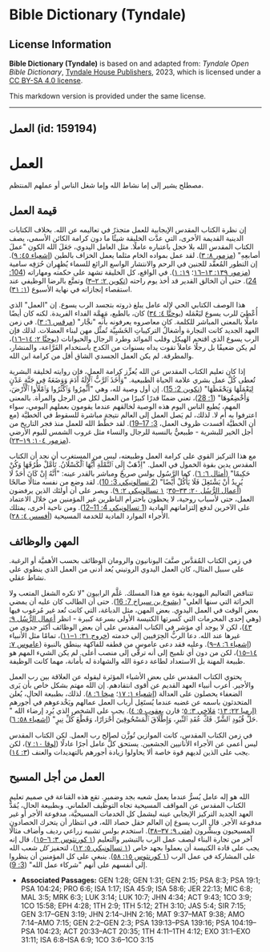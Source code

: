 # Bible Dictionary (Tyndale)

## License Information

**Bible Dictionary (Tyndale)** is based on and adapted from: _Tyndale Open Bible Dictionary_, [Tyndale House Publishers](https://tyndaleopenresources.com/), 2023, which is licensed under a [CC BY-SA 4.0 license](https://creativecommons.org/licenses/by-sa/4.0/legalcode.en).

This markdown version is provided under the same license.



--------------------------------

## العمل (id: 159194)

العمل
=====

مصطلح يشير إلى إما نشاط الله وإما شغل الناس أو عملهم المنتظم.

قيمة العمل
----------

إن نظرة الكتاب المقدس الإيجابية للعمل متجذرٌ في تعاليمه عن الله. بخلاف الكتابات الدينية القديمة الأخرى، التي عدَّت الخليقة شيئًا ما دون كرامة الكائن الأسمى، يصف الكتاب المقدس الله بلا خجل باعتباره عاملًا. مثل العامل اليدوي، جَعَلَ الله الكون "عملَ أصابعِهِ" ([مزمور ٨: ٣](https://ref.ly/Ps8:3)). لقد عمل بمواده الخام مثلما يعمل الخزاف بالطين ([إشعياء ٤٥: ٩](https://ref.ly/Isa45:9)). إن التطور المُعقَّد للجنين في الرحم والانتشار الواسع الرائع للسماء يُظهِران حُرَفِه سامية ([مزمور ١٣٩: ١٣–١٦](https://ref.ly/Ps139:13-Ps139:16)؛ [١٩: ١](https://ref.ly/Ps19:1)). في الواقع، كل الخليقة تشهد على حكمته ومهاراته ([104: 24](https://ref.ly/Ps104:24)). حتى أن الخالق القدير قد أخذ يوم راحته ([تكوين ٢: ٢–٣](https://ref.ly/Gen2:2-Gen2:3)) وتمتَّع بالرضا الوظيفي عند استقصاء إنجازاته في نهاية الأسبوع ([١: ٣١](https://ref.ly/Gen1:31)).

هذا الوصف الكتابي الحي لإله عامل يبلغ ذروته بتجسد الرب يسوع. إن "العمل" الذي أُعْطِيَ للرب يسوع ليَعْمَله ([يوحنَّا ٤: ٣٤](https://ref.ly/John4:34)) كان، بالطبع، مَهِمَّة الفداء الفريدة. لكنه كان أيضًا عاملًا بالمعنى المباشر للكلمة. كان معاصروه يعرفونه بأنه "نجَّار" ([مرقس ٦: ٣](https://ref.ly/Mark6:3)). في زمن العهد الجديد كانت النجارة وأشغالُ التركيباتِ الخَشَبِيَّة تُمثِّل مهن لبناء العضلات. لذلك فإن الرب يسوع الذي اقتحم الهيكل وقلب الموائد وطرد الرجال والحيوانات ([يوحنَّا ٢: ١٤–١٦](https://ref.ly/John2:14-John2:16))، لم يكن ضعيفًا بل رجلًا عاملاً تقوت يداه بسنوات من الكدح باستخدام الفَرَّاعة، والمنشار، والمطرقة. لم يكن العمل الجسدي الشاق أقل من كرامة ابن الله.

إذا كان تعليم الكتاب المقدس عن الله يُعزِّز كرامة العمل، فإن روايته لخليقة البشرية تُعطى كُلَّ عمل بشري علامة الحياة الطبيعية. "وَأَخَذَ ٱلرَّبُّ ٱلْإِلَهُ آدَمَ وَوَضَعَهُ فِي جَنَّةِ عَدْنٍ لِيَعْمَلَهَا وَيَحْفَظَهَا" ([تكوين 2: 15](https://ref.ly/Gen2:15)). إن أول وصية لله، وهي "أَثْمِرُوا وَٱكْثُرُوا وَٱمْلَأُوا ٱلْأَرْضَ، وَأَخْضِعُوهَا" ([1: 28](https://ref.ly/Gen1:28))، تعني ضمنًا قدرًا كبيرًا من العمل لكل من الرجل والمرأة. بالمعنى المهم، يُطيع الناس اليوم هذه الوصية لخالقهم عندما يقومون بعملهم اليومي، سواء اعترفوا به أم لا. لذلك، لم يَصل العمل إلى العالم نتيجة مباشرة للسقوط في الخطيَّة (مع أن الخطيَّة أفسدت ظروف العمل، [3: 17–19](https://ref.ly/Gen3:17-Gen3:19)). لقد خطَّط الله للعمل منذ فجر التاريخ من أجل الخير للبشرية \- طبيعيٌّ بالنسبة للرجال والنساء مثل غروب الشمس لليوم الأرضي ([مزمور ١٠٤: ١٩–٢٣](https://ref.ly/Ps104:19-Ps104:23)).

مع هذا التركيز القوي على كرامة العمل وطبيعته، ليس من المستغرب أن نجد أن الكتاب المقدس يدين بقوة الخمول في العمل. "اِذْهَبْ إِلَى ٱلنَّمْلَةِ أَيُّهَا ٱلْكَسْلَانُ. تَأَمَّلْ طُرُقَهَا وَكُنْ حَكِيمًا" ([أمثال ٦: ٦](https://ref.ly/Prov6:6)). كما الرَّسُول بولس صريحٌ ومباشر بالقدر عينه: "أَنَّهُ إِنْ كَانَ أَحَدٌ لَا يُرِيدُ أَنْ يَشْتَغِلَ فَلَا يَأْكُلْ أَيْضًا" ([2 تسالونيكي 3: 10](https://ref.ly/2Thess3:10)). لقد وضع من نفسه مثالًا صالحًا ([أعمال الرُّسُل ٢٠: ٣٣–٣٥](https://ref.ly/Acts20:33-Acts20:35)؛ [١ تسالونيكي ٢: ٩](https://ref.ly/1Thess2:9)). ويصر على أن أولئك الذين يرفضون العمل، حتى لأسباب روحية، لا يحظون باحترام الناظرين غير المؤمنين من خلال الاعتماد على الآخرين لدفع إلتزاماتهم المادية ([1 تسالونيكي 4: 11–12](https://ref.ly/1Thess4:11-1Thess4:12)). ومن ناحية أخرى، يمتلك الأُجراء الموارد المادية للخدمة المسيحية ([أفسس ٤: ٢٨](https://ref.ly/Eph4:28)).

المهن والوظائف
--------------

في زمن الكتاب المُقدَّس صنَّفَ اليونانيون والرومان الوظائف بحسب الأهميَّة أو الرغبة. على سبيل المثال، كان العمل اليدوي الروتيني يُعد أدنى من العمل الذي ينطوي على نشاط عقلي.

تتناقض التعاليم اليهودية بقوة مع هذا المسلك. عَلَّم الرابيون "لا تكره الشغل المتعب ولا الحراثة التي سنها العلي" ([يشوع بن سيراخ 7: 16](https://ref.ly/Sir7:15)). حتى أن الطالب كان عليه أن يمضي بعض الوقت في العمل اليدوي. بعض المهن، مثل الدباغة، التي كانت تُعد غير مُرغوب فيها (وهي إحدى المحرمات التي كُسرتها الكنيسة الأولى بسرعة كبيرة \- انظر [أعمال الرُّسُل ٩: ٤٣](https://ref.ly/Acts9:43))، لكن لا يوجد أي مؤشر في الكتاب المقدس على أن بعض الوظائف أكثر جدوى من غيرها عند الله. دعا الربُّ الحِرَفيين إلى خدمته ([خروج ٣١: ١–١١](https://ref.ly/Exod31:1-Exod31:11))، تمامًا مثل الأنبياء ([إشعياء ٦: ٨–٩](https://ref.ly/Isa6:8-Isa6:9)). وعليه فقد دعى عاموس من قطفه للفاكهة بينطق بالنبوة ([عاموس ٧: ١٤–١٥](https://ref.ly/Amos7:14-Amos7:15))، لكن من دون أي تلميح إلى أنه ترقَّى إلى منصب أعلى. لم يكن الشيء المهم هو طبيعة المهنة بل الاستعداد لطاعة دعوة الله والشهادة له بأمانة، مهما كانت الوظيفة.

يحتوي الكتاب المقدس على بعض الأشياء المؤثرة ليقوله عن العلاقة بين رب العمل والأجير. أعرب أنبياء العهد القديم عن أقوى انتقادهم. إن الله مهتم بشكل خاص بأن يَرى الضعفاء يحصلون على العدالة ([إشعياء ١: ١٧](https://ref.ly/Isa1:17)؛ [ميخا ٦: ٨](https://ref.ly/Mic6:8)). لذلك، بطبيعة الحال، يُعلن المتحدثون باسمه عن غضبه عندما يُستَغِل أرباب العمل عمالهم ويَخْدعوهم في أجورهم [(إرميا ٢٢: ١٣](https://ref.ly/Jer22:13)؛ [مَلاخي ٣: ٥](https://ref.ly/Mal3:5)؛ قارن [يعقوب ٥: ٤](https://ref.ly/Jas5:4)). يجب على الشخص الذي يُرِد إرضاء الله " حَلَّ قُيُودِ ٱلشَّرِّ. فَكَّ عُقَدِ ٱلنِّيرِ، وَإِطْلَاقَ ٱلْمَسْحُوقِينَ أَحْرَارًا، وَقَطْعَ كُلِّ نِيرٍ" ([إشعياء ٥٨: ٦](https://ref.ly/Isa58:6)).

في زمن الكتاب المقدس، كانت الموازين تُوزَّن لصالح رب العمل. لكن الكتاب المقدس ليس أعمى عن الأجراء الأنانيين الجشعين. يستحق كلُّ عامل أجرًا عادلًا ([لوقا ١٠: ٧](https://ref.ly/Luke10:7))، لكن يجب على الذين لديهم قوة خاصة ألا يحاولوا زيادة أجورهم بالتهديدات والعنف ([٣: ١٤](https://ref.ly/Luke3:14)).

العمل من أجل المسيح
-------------------

الله هو إله عامل يُسرُّ عندما يعمل شعبه بجد وضميرٍ. تقع هذه القناعة في صميم تعليم الكتاب المقدس عن المواقف المسيحية تجاه التوظيف العلماني. وبطبيعة الحال، يُمَدُّ العهد الجديد التركيز الإيجابي عينه ليشمل كل الخدمات المسيحيَّة، مدفوعة الأجر أو غير مدفوعة الأجر. قال الرب يسوع إن العالم حقل حصاد الله، في انتظار أن يتحرك الحصادون المسيحيون ويبشِّرون ([متى ٩: ٣٧–٣٨](https://ref.ly/Matt9:37-Matt9:38)). استخدم بولس تشبيه زراعي رديف وأضاف مثالًا آخر من تجارة البناء ليصف عمل الرب بالتبشير والتعليم ([١ كورنثوس ٣: ٦–١٥](https://ref.ly/1Cor3:6-1Cor3:15)). قال إنه يجب على قادة الكنيسة أن يعملوا بجهد خاص ([١ تسالونيكي ٥: ١٢](https://ref.ly/1Thess5:12))، لتحفيز *كل* شعب الله على المشاركة في عمل الرب ([١ كورنثوس ١٥: ٥٨](https://ref.ly/1Cor15:58)). ينبغي على كل المؤمنين أن ينظروا إلى أنفسهم على أنهم "شركاء عمل الله" ([3: 9](https://ref.ly/1Cor3:9)).

* **Associated Passages:** GEN 1:28; GEN 1:31; GEN 2:15; PSA 8:3; PSA 19:1; PSA 104:24; PRO 6:6; ISA 1:17; ISA 45:9; ISA 58:6; JER 22:13; MIC 6:8; MAL 3:5; MRK 6:3; LUK 3:14; LUK 10:7; JHN 4:34; ACT 9:43; 1CO 3:9; 1CO 15:58; EPH 4:28; 1TH 2:9; 1TH 5:12; 2TH 3:10; JAS 5:4; SIR 7:15; GEN 3:17–GEN 3:19; JHN 2:14–JHN 2:16; MAT 9:37–MAT 9:38; AMO 7:14–AMO 7:15; GEN 2:2–GEN 2:3; PSA 139:13–PSA 139:16; PSA 104:19–PSA 104:23; ACT 20:33–ACT 20:35; 1TH 4:11–1TH 4:12; EXO 31:1–EXO 31:11; ISA 6:8–ISA 6:9; 1CO 3:6–1CO 3:15

